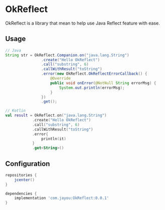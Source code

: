 # OkReflect

OkReflect is a library that mean to help use Java Reflect feature with ease.

## Usage
```java
// Java
String str = OkReflect.Companion.on("java.lang.String")
                .create("Hello OkReflect")
                .call("substring", 6)
                .callWithResult("toString")
                .error(new OkReflect.OkReflectErrorCallback() {
                    @Override
                    public void onError(@NotNull String errorMsg) {
                        System.out.println(errorMsg);
                    }
                })
                .get();
```

```kotlin
// Kotlin
val result = OkReflect.on("java.lang.String")
            .create("Hello OkReflect")
            .call("substring", 6)
            .callWithResult("toString")
            .error{
                println(it)
            }
            .get<String>()
```

## Configuration
```groovy
repositories {
    jcenter()
}
```
```groovy
dependencies {
    implementation 'com.jayou:OkReflect:0.0.1'
}
```